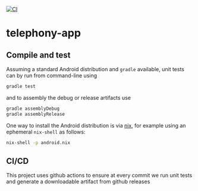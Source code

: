 [![CI](https://github.com/alessandrocandolini/telephony-app/actions/workflows/ci.yml/badge.svg)](https://github.com/alessandrocandolini/telephony-app/actions/workflows/ci.yml)

# telephony-app

## Compile and test 

Assuming a standard Android distribution and `gradle` available, unit tests can by run from command-line using 
```bash
gradle test
```
and to assembly the debug or release artifacts use 
```bash 
gradle assemblyDebug 
gradle assemblyRelease 
```

One way to install the Android distribution is via [nix](https://nixos.org/), for example using an ephemeral `nix-shell` as follows:
```bash
nix-shell -p android.nix
```

## CI/CD 

This project uses github actions to ensure at every commit we run unit tests and generate a downloadable artifact from github releases
